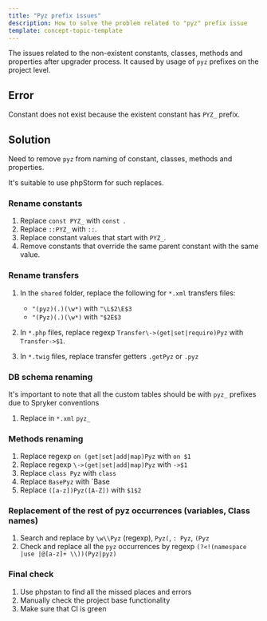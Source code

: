 ```yaml
---
title: "Pyz prefix issues"
description: How to solve the problem related to "pyz" prefix issue
template: concept-topic-template
---
```


The issues related to the non-existent constants, classes, methods and properties after upgrader process.
It caused by usage of `pyz` prefixes on the project level.

## Error

Constant does not exist because the existent constant has `PYZ_` prefix.

## Solution

Need to remove `pyz` from naming of constant, classes, methods and properties.

It's suitable to use phpStorm for such replaces.

### Rename constants

1. Replace `const PYZ_` with `const `.
2. Replace `::PYZ_` with `::`.
3. Replace constant values that start with `PYZ_`.
4. Remove constants that override the same parent constant with the same value.

### Rename transfers

1. In the `shared` folder, replace the following for `*.xml` transfers files:
   * `"(pyz)(.)(\w*)` with `"\L$2\E$3`
   * `"(Pyz)(.)(\w*)` with `"$2E$3`

2. In `*.php` files, replace regexp `Transfer\->(get|set|require)Pyz` with `Transfer->$1`.
3. In `*.twig` files, replace transfer getters `.getPyz` or `.pyz`

### DB schema renaming

It's important to note that all the custom tables should be with `pyz_` prefixes due to Spryker conventions

1. Replace in `*.xml` `pyz_`

### Methods renaming

1. Replace regexp `on (get|set|add|map)Pyz` with `on $1`
2. Replace regexp `\->(get|set|add|map)Pyz` with `->$1`
3. Replace `class Pyz` with `class`
4. Replace `BasePyz` with `Base
5. Replace `([a-z])Pyz([A-Z])` with `$1$2`

### Replacement of the rest of pyz occurrences (variables, Class names)

1. Search and replace by `\w\\Pyz` (regexp), `Pyz(`, `: Pyz`, `(Pyz`
2. Check and replace all the  `pyz` occurrences by regexp `(?<!(namespace |use |@[a-z]+ \\))(Pyz|pyz)`

### Final check
1. Use phpstan to find all the missed places and errors
2. Manually check the project base functionality
3. Make sure that CI is green
